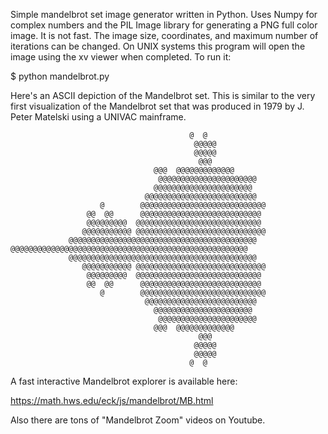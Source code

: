 Simple mandelbrot set image generator written in Python. Uses Numpy for complex numbers and the PIL Image library for generating a PNG full color image. It is not fast. The image size, coordinates, and maximum number of iterations can be changed. On UNIX systems this program will open the image using the xv viewer when completed. To run it:

$ python mandelbrot.py

Here's an ASCII depiction of the Mandelbrot set. This is similar to the very first visualization of the Mandelbrot set that was produced in 1979 by J. Peter Matelski using a UNIVAC mainframe.


                                            @  @                            
                                             @@@@@                          
                                             @@@@@                          
                                              @@@                           
                                    @@@  @@@@@@@@@@@@@                      
                                     @@@@@@@@@@@@@@@@@@@@@@                 
                                    @@@@@@@@@@@@@@@@@@@@@@                  
                                  @@@@@@@@@@@@@@@@@@@@@@@@@                 
                        @        @@@@@@@@@@@@@@@@@@@@@@@@@@@@               
                     @@  @@      @@@@@@@@@@@@@@@@@@@@@@@@@@@                
                     @@@@@@@@@  @@@@@@@@@@@@@@@@@@@@@@@@@@@@                
                    @@@@@@@@@@@ @@@@@@@@@@@@@@@@@@@@@@@@@@@@@               
                 @@@@@@@@@@@@@@@@@@@@@@@@@@@@@@@@@@@@@@@@@@                 
    @@@@@@@@@@@@@@@@@@@@@@@@@@@@@@@@@@@@@@@@@@@@@@@@@@@@@                   
                 @@@@@@@@@@@@@@@@@@@@@@@@@@@@@@@@@@@@@@@@@@                 
                    @@@@@@@@@@@ @@@@@@@@@@@@@@@@@@@@@@@@@@@@@               
                     @@@@@@@@@  @@@@@@@@@@@@@@@@@@@@@@@@@@@@                
                     @@  @@      @@@@@@@@@@@@@@@@@@@@@@@@@@@                
                        @        @@@@@@@@@@@@@@@@@@@@@@@@@@@@               
                                  @@@@@@@@@@@@@@@@@@@@@@@@@                 
                                    @@@@@@@@@@@@@@@@@@@@@@                  
                                     @@@@@@@@@@@@@@@@@@@@@@                 
                                    @@@  @@@@@@@@@@@@@                      
                                              @@@                           
                                             @@@@@                          
                                             @@@@@                          
                                            @  @

A fast interactive Mandelbrot explorer is available here:

https://math.hws.edu/eck/js/mandelbrot/MB.html

Also there are tons of "Mandelbrot Zoom" videos on Youtube.